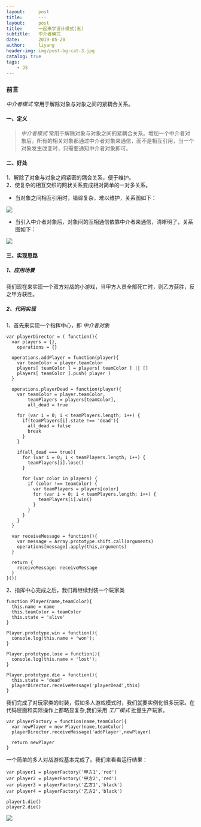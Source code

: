 ```yaml
---
layout:     post
title:      ---
layout:     post
title:      一起来学设计模式(五)
subtitle:   中介者模式
date:       2019-05-20
author:     liyang
header-img: img/post-bg-cat-3.jpg
catalog: true
tags:
    - JS
---
```


### 前言
*中介者模式* 常用于解除对象与对象之间的紧耦合关系。

#### 一、定义
> *中介者模式* 常用于解除对象与对象之间的紧耦合关系。增加一个中介者对象后，所有的相关对象都通过中介者对象来通信，而不是相互引用，当一个对象发生改变时，只需要通知中介者对象即可。

#### 二、好处
1、解除了对象与对象之间紧密的耦合关系，便于维护。<br/>
2、使复杂的相互交织的网状关系变成相对简单的一对多关系。<br/>

* 当对象之间相互引用时，错综复杂，难以维护，关系图如下：

![](http://dev.fenzhitech.com/res/a88d5ab954de6d840b843ba4aa1b4a81.png)

* 当引入中介者对象后，对象间的互相通信依靠中介者来通信，清晰明了，关系图如下：

![](http://dev.fenzhitech.com/res/d24a605b8a73be34792df369417b44cb.png)

#### 三、实现思路

##### 1、应用场景
我们现在来实现一个双方对战的小游戏，当甲方人员全部死亡时，则乙方获胜，反之甲方获胜。

##### 2、代码实现
1、首先来实现一个指挥中心，即 *中介者对象*

```
var playerDirector = ( function(){
  var players = {},
    operations = {}

  operations.addPlayer = function(player){
    var teamColor = player.teamColor
    players[ teamColor ] = players[ teamColor ] || []
    players[ teamColor ].push( player )
  }

  operations.playerDead = function(player){
    var teamColor = player.teamColor,
        teamPlayers = players[teamColor],
        all_dead = true

    for (var i = 0; i < teamPlayers.length; i++) {
      if(teamPlayers[i].state !== 'dead'){
        all_dead = false
        break
      }
    }

    if(all_dead === true){
      for (var i = 0; i < teamPlayers.length; i++) {
        teamPlayers[i].lose()
      }

      for (var color in players) {
        if (color !== teamColor) {
          var teamPlayers = players[color]
          for (var i = 0; i < teamPlayers.length; i++) {
            teamPlayers[i].win()
          }
        }
      }
    }
  }

  var receiveMessage = function(){
    var message = Array.prototype.shift.call(arguments)
    operations[message].apply(this,arguments)
  }

  return {
    receiveMessage: receiveMessage
  }
}())

```

2、指挥中心完成之后，我们再继续封装一个玩家类

```
function Player(name,teamColor){
  this.name = name
  this.teamColor = teamColor
  this.state = 'alive'
}

Player.prototype.win = function(){
  console.log(this.name + 'won');
}

Player.prototype.lose = function(){
  console.log(this.name + 'lost');
}

Player.prototype.die = function(){
  this.state = 'dead'
  playerDirector.receiveMessage('playerDead',this)
}

```

我们完成了对玩家类的封装，假如多人游戏模式时，我们就要实例化很多玩家。在代码层面和实际操作上都略显复杂,我们采用 *工厂模式* 批量生产玩家。

```
var playerFactory = function(name,teamColor){
  var newPlayer = new Player(name,teamColor)
  playerDirector.receiveMessage('addPlayer',newPlayer)

  return newPlayer
}

```

一个简单的多人对战游戏基本完成了。我们来看看运行结果：
```
var player1 = playerFactory('甲方1','red')
var player2 = playerFactory('甲方2','red')
var player3 = playerFactory('乙方1','black')
var player4 = playerFactory('乙方2','black')

player1.die()
player2.die()

```

![](http://dev.fenzhitech.com/res/0ad8a911ad4a2332892adf6426a38025.png)
